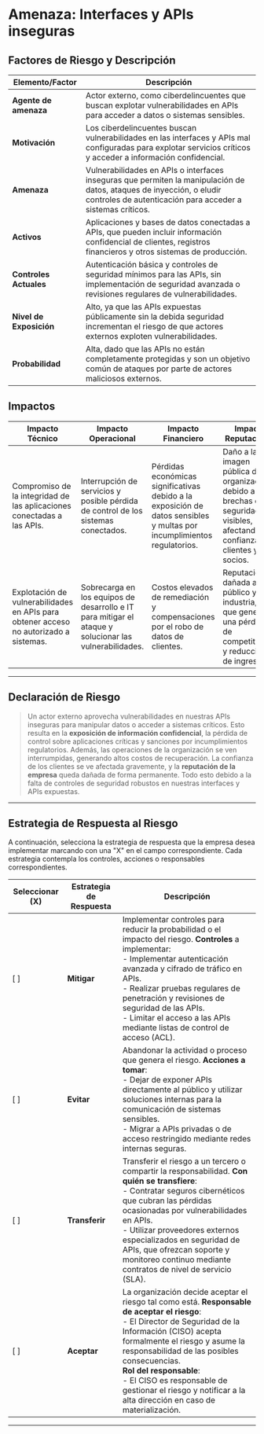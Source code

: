 # Amenaza: Interfaces y APIs inseguras

## Factores de Riesgo y Descripción

| **Elemento/Factor**        | **Descripción**                                                                                                                                               |
|----------------------------|---------------------------------------------------------------------------------------------------------------------------------------------------------------|
| **Agente de amenaza**       | Actor externo, como ciberdelincuentes que buscan explotar vulnerabilidades en APIs para acceder a datos o sistemas sensibles.                                   |
| **Motivación**              | Los ciberdelincuentes buscan vulnerabilidades en las interfaces y APIs mal configuradas para explotar servicios críticos y acceder a información confidencial.   |
| **Amenaza**                 | Vulnerabilidades en APIs o interfaces inseguras que permiten la manipulación de datos, ataques de inyección, o eludir controles de autenticación para acceder a sistemas críticos. |
| **Activos**                 | Aplicaciones y bases de datos conectadas a APIs, que pueden incluir información confidencial de clientes, registros financieros y otros sistemas de producción.   |
| **Controles Actuales**      | Autenticación básica y controles de seguridad mínimos para las APIs, sin implementación de seguridad avanzada o revisiones regulares de vulnerabilidades.        |
| **Nivel de Exposición**     | Alto, ya que las APIs expuestas públicamente sin la debida seguridad incrementan el riesgo de que actores externos exploten vulnerabilidades.                     |
| **Probabilidad**            | Alta, dado que las APIs no están completamente protegidas y son un objetivo común de ataques por parte de actores maliciosos externos.                           |

## Impactos

| **Impacto Técnico**         | **Impacto Operacional**                   | **Impacto Financiero**                              | **Impacto Reputacional**                          |
|----------------------------|------------------------------------------|----------------------------------------------------|--------------------------------------------------|
| Compromiso de la integridad de las aplicaciones conectadas a las APIs. | Interrupción de servicios y posible pérdida de control de los sistemas conectados. | Pérdidas económicas significativas debido a la exposición de datos sensibles y multas por incumplimientos regulatorios. | Daño a la imagen pública de la organización debido a brechas de seguridad visibles, afectando la confianza de clientes y socios. |
| Explotación de vulnerabilidades en APIs para obtener acceso no autorizado a sistemas. | Sobrecarga en los equipos de desarrollo e IT para mitigar el ataque y solucionar las vulnerabilidades. | Costos elevados de remediación y compensaciones por el robo de datos de clientes. | Reputación dañada ante el público y la industria, lo que genera una pérdida de competitividad y reducción de ingresos. |

---

## Declaración de Riesgo

> Un actor externo aprovecha vulnerabilidades en nuestras APIs inseguras para manipular datos o acceder a sistemas críticos. Esto resulta en la **exposición de información confidencial**, la pérdida de control sobre aplicaciones críticas y sanciones por incumplimientos regulatorios. Además, las operaciones de la organización se ven interrumpidas, generando altos costos de recuperación. La confianza de los clientes se ve afectada gravemente, y la **reputación de la empresa** queda dañada de forma permanente. Todo esto debido a la falta de controles de seguridad robustos en nuestras interfaces y APIs expuestas.

---

## Estrategia de Respuesta al Riesgo

A continuación, selecciona la estrategia de respuesta que la empresa desea implementar marcando con una "X" en el campo correspondiente. Cada estrategia contempla los controles, acciones o responsables correspondientes.

| **Seleccionar (X)** | **Estrategia de Respuesta** | **Descripción**                                                                                                                                               |
|---------------------|----------------------------|---------------------------------------------------------------------------------------------------------------------------------------------------------------|
| [ ]                 | **Mitigar**                 | Implementar controles para reducir la probabilidad o el impacto del riesgo. **Controles** a implementar: <br>- Implementar autenticación avanzada y cifrado de tráfico en APIs.<br>- Realizar pruebas regulares de penetración y revisiones de seguridad de las APIs.<br>- Limitar el acceso a las APIs mediante listas de control de acceso (ACL).                                                                                                          |
| [ ]                 | **Evitar**                  | Abandonar la actividad o proceso que genera el riesgo. **Acciones a tomar**: <br>- Dejar de exponer APIs directamente al público y utilizar soluciones internas para la comunicación de sistemas sensibles.<br>- Migrar a APIs privadas o de acceso restringido mediante redes internas seguras.                                                                                                                                           |
| [ ]                 | **Transferir**              | Transferir el riesgo a un tercero o compartir la responsabilidad. **Con quién se transfiere**: <br>- Contratar seguros cibernéticos que cubran las pérdidas ocasionadas por vulnerabilidades en APIs.<br>- Utilizar proveedores externos especializados en seguridad de APIs, que ofrezcan soporte y monitoreo continuo mediante contratos de nivel de servicio (SLA).                                                                         |
| [ ]                 | **Aceptar**                 | La organización decide aceptar el riesgo tal como está. **Responsable de aceptar el riesgo**: <br>- El Director de Seguridad de la Información (CISO) acepta formalmente el riesgo y asume la responsabilidad de las posibles consecuencias.<br> **Rol del responsable**: <br>- El CISO es responsable de gestionar el riesgo y notificar a la alta dirección en caso de materialización.                                                |

---
